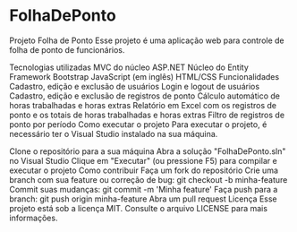 # FolhaDePonto

Projeto Folha de Ponto
Esse projeto é uma aplicação web para controle de folha de ponto de funcionários.

Tecnologias utilizadas
MVC do núcleo ASP.NET
Núcleo do Entity Framework
Bootstrap
JavaScript (em inglês)
HTML/CSS
Funcionalidades
Cadastro, edição e exclusão de usuários
Login e logout de usuários
Cadastro, edição e exclusão de registros de ponto
Cálculo automático de horas trabalhadas e horas extras
Relatório em Excel com os registros de ponto e os totais de horas trabalhadas e horas extras
Filtro de registros de ponto por período
Como executar o projeto
Para executar o projeto, é necessário ter o Visual Studio instalado na sua máquina.

Clone o repositório para a sua máquina
Abra a solução "FolhaDePonto.sln" no Visual Studio
Clique em "Executar" (ou pressione F5) para compilar e executar o projeto
Como contribuir
Faça um fork do repositório
Crie uma branch com sua feature ou correção de bug: git checkout -b minha-feature
Commit suas mudanças: git commit -m 'Minha feature'
Faça push para a branch: git push origin minha-feature
Abra um pull request
Licença
Esse projeto está sob a licença MIT. Consulte o arquivo LICENSE para mais informações.
